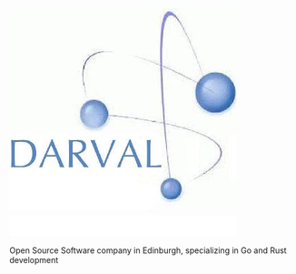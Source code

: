 ![Logo](22918491.jpeg)

Open Source Software company in Edinburgh, specializing in Go and Rust development

